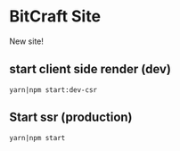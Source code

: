 # BitCraft Site

New site!

## start client side render (dev)

  ```yarn|npm start:dev-csr```

## Start ssr (production)

  ```yarn|npm start```
